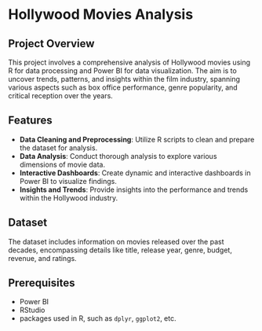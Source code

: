 # Hollywood Movies Analysis

## Project Overview

This project involves a comprehensive analysis of Hollywood movies using R for data processing and Power BI for data visualization. The aim is to uncover trends, patterns, and insights within the film industry, spanning various aspects such as box office performance, genre popularity, and critical reception over the years.

## Features

- **Data Cleaning and Preprocessing**: Utilize R scripts to clean and prepare the dataset for analysis.
- **Data Analysis**: Conduct thorough analysis to explore various dimensions of movie data.
- **Interactive Dashboards**: Create dynamic and interactive dashboards in Power BI to visualize findings.
- **Insights and Trends**: Provide insights into the performance and trends within the Hollywood industry.

## Dataset

The dataset includes information on movies released over the past decades, encompassing details like title, release year, genre, budget, revenue, and ratings. 

## Prerequisites
- Power BI
-  RStudio
- packages used in R, such as `dplyr`, `ggplot2`, etc.

